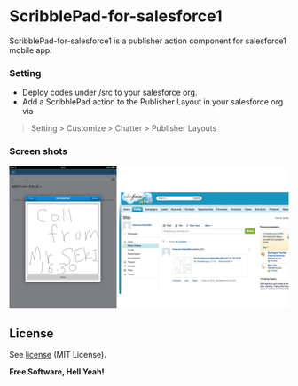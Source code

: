 # ScribblePad-for-salesforce1

ScribblePad-for-salesforce1 is a publisher action component for salesforce1 mobile app.

### Setting
  - Deploy codes under /src to your salesforce org.
  - Add a ScribblePad action to the Publisher Layout in your salesforce org via
>Setting > Customize > Chatter > Publisher Layouts


### Screen shots
![image1](/images/image1.png)

License
----
See [license] (MIT License).

**Free Software, Hell Yeah!**

[license]: https://github.com/kazu-200WR/ScribblePad-for-salesforce1/LICENSE
